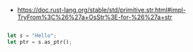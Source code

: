- https://doc.rust-lang.org/stable/std/primitive.str.html#impl-TryFrom%3C%26%27a+OsStr%3E-for-%26%27a+str
```rs

let s = "Hello";
let ptr = s.as_ptr();
```
